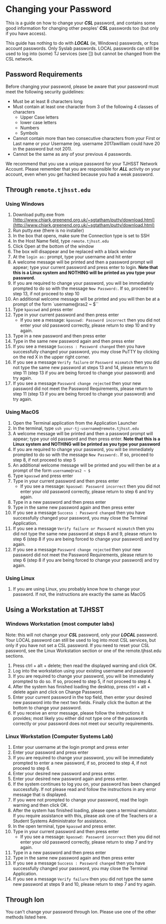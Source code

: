 # Changing your Password

This is a guide on how to change your _**CSL**_ password, and contains some good information for changing other peoples' _**CSL**_ passwords too \(but only if you have access\).

This guide has nothing to do with _**LOCAL**_ \(ie, Windows\) passwords, or fcps account passwords. Only Syslab passwords. LOCAL passwords can still be used to log into \(some\) TJ services \(see \[\]\) but cannot be changed from the CSL network.

## Password Requirements

Before changing your password, please be aware that your password must meet the following security guidelines:

* Must be at least 8 characters long
* Must contain at least one character from 3 of the following 4 classes of characters
  * Upper Case letters
  * lower case letters
  * Numbers
  * Symbols
* Cannot contain more than two consecutive characters from your First or Last name or your Username \(eg. username 2017awilliam could have 20 in the password but not 201\).
* Cannot be the same as any of your previous 4 passwords.

We recommend that you use a unique password for your TJHSST Network Account. Please remember that you are responsible for _**ALL**_ activity on your account, even when you get hacked because you had a weak password.

## Through `remote.tjhsst.edu`

### Using Windows

1. Download putty.exe from [http://www.chiark.greenend.org.uk/~sgtatham/putty/download.html](http://www.chiark.greenend.org.uk/~sgtatham/putty/download.html)
2. Run putty.exe \(there is no installer\)
3. In the box that opens, make sure the Connection type is set to SSH
4. In the Host Name field, type `remote.tjhsst.edu`
5. Click Open at the bottom of the window
6. The box will disappear and be replaced with a black window
7. At the `login as:` prompt, type your username and hit enter
8. A welcome message will be printed and then a password prompt will appear; type your current password and press enter to login. **Note that this is a Linux system and NOTHING will be printed as you type your password.**
9. If you are required to change your password, you will be immediately prompted to do so with the message `New Password:`. If so, proceed to step 13, if not proceed to step 10
10. An additional welcome message will be printed and you will then be at a prompt of the form \`username@ras2 ~ $\`\`
11. Type `kpasswd` and press enter
12. Type in your current password and then press enter
    * If you see a message: `kpasswd: Password incorrect` then you did not enter your old password correctly, please return to step 10 and try again.
13. Type in a new password and then press enter
14. Type in the same new password again and then press enter
15. If you see a message `Success : Password changed` then you have successfully changed your password, you may close PuTTY by clicking on the red X in the upper right corner.
16. If you see a message `Verify failure` or `Password mismatch` then you did not type the same new password at steps 13 and 14, please return to step 11 \(step 13 if you are being forced to change your password\) and try again.
17. If you see a message `Password change rejected` then your new password did not meet the Password Requirements, please return to step 11 \(step 13 if you are being forced to change your password\) and try again.

### Using MacOS

1. Open the Terminal application from the Application Launcher
2. In the terminal, type `ssh your-tj-username@remote.tjhsst.edu`
3. A welcome message will be printed and then a password prompt will appear; type your old password and then press enter. **Note that this is a Linux system and NOTHING will be printed as you type your password**
4. If you are required to change your password, you will be immediately prompted to do so with the message `New Password:`. If so, proceed to step 8, if not proceed to step 5
5. An additional welcome message will be printed and you will then be at a prompt of the form `username@ras2 ~ $`
6. Type `kpasswd` and press enter
7. Type in your current password and then press enter
   * If you see a message: `kpasswd: Password incorrect` then you did not enter your old password correctly, please return to step 6 and try again.
8. Type in a new password and then press enter
9. Type in the same new password again and then press enter
10. If you see a message `Success : Password changed` then you have successfully changed your password, you may close the Terminal Application.
11. If you see a message `Verify failure or Password mismatch` then you did not type the same new password at steps 8 and 9, please return to step 6 \(step 8 if you are being forced to change your password\) and try again.
12. If you see a message `Password change rejected` then your new password did not meet the Password Requirements, please return to step 6 \(step 8 if you are being forced to change your password\) and try again.

### Using Linux

1. If you are using Linux, you probably know how to change your password. If not, the instructions are exactly the same as MacOS

## Using a Workstation at TJHSST

### Windows Workstation \(most computer labs\)

Note: this will not change your _**CSL**_ password, only your _**LOCAL**_ password. Your LOCAL password can still be used to log into most CSL services, but only if you have not set a CSL password. If you need to reset your CSL password, see the Linux Workstation section or one of the remote.tjhsst.edu sections.

1. Press ctrl + alt + delete; then read the displayed warning and click OK.
2. Log into the workstation using your existing username and password
3. If you are required to change your password, you will be immediately prompted to do so. If so, proceed to step 5, if not proceed to step 4.
4. After the system has finished loading the desktop, press ctrl + alt + delete again and click on Change Password.
5. Enter your current password in the top field, then enter your desired new password into the next two fields. Finally click the button at the bottom to change your password.
6. If you receive an error message, please follow the instructions it provides; most likely you either did not type one of the passwords correctly or your password does not meet our security requirements.

### Linux Workstation \(Computer Systems Lab\)

1. Enter your username at the login prompt and press enter
2. Enter your password and press enter
3. If you are required to change your password, you will be immediately prompted to enter a new password, if so, proceed to step 4, if not proceed to step 6.
4. Enter your desired new password and press enter.
5. Enter your desired new password again and press enter.
6. If the system continues to log you on, your password has been changed successfully. If not please read and follow the instructions in any error message that is displayed.
7. If you were not prompted to change your password, read the login warning and then click OK.
8. After the system has finished loading, please open a terminal emulator. If you require assistance with this, please ask one of the Teachers or a Student Systems Administrator for assistance.
9. In the open terminal, type `kpasswd` and press enter.
10. Type in your current password and then press enter
    * If you see a message: `kpasswd: Password incorrect` then you did not enter your old password correctly, please return to step 7 and try again.
11. Type in a new password and then press enter
12. Type in the same new password again and then press enter
13. If you see a message `Success : Password changed` then you have successfully changed your password, you may close the Terminal Application.
14. If you see a message `Verify failure` then you did not type the same new password at steps 9 and 10, please return to step 7 and try again.

## Through Ion

You can't change your password through Ion. Please use one of the other methods listed here.

